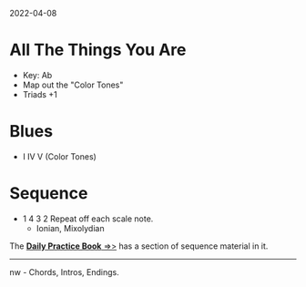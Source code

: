 2022-04-08

# All The Things You Are

- Key: Ab
- Map out the "Color Tones"
- Triads +1

# Blues 

- I IV V (Color Tones)

# Sequence

- 1 4 3 2 Repeat off each scale note.
	- Ionian, Mixolydian

The [**Daily Practice Book** =>>](https://learningukulele.com/books/code/PMG1UKE) has a section of sequence material in it.

----
nw - Chords, Intros, Endings.